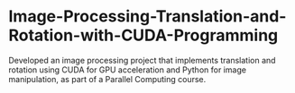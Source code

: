 # Image-Processing-Translation-and-Rotation-with-CUDA-Programming
Developed an image processing project that implements translation and rotation using CUDA for GPU acceleration and Python for image manipulation, as part of a Parallel Computing course.
